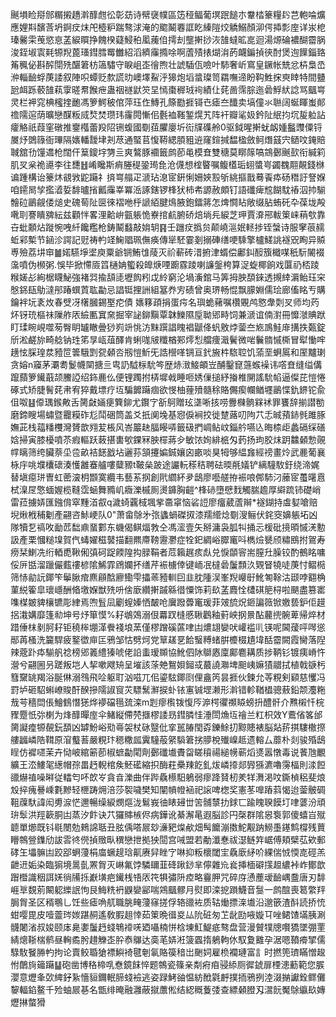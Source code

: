 䬎塤睑搿䣀糏摋趫濣䤏甝彸彰苭诗幦襃幞區笾䅉鲾葡塓䟨䭔朩韏㭼籇糧䦇芑軳㖮爌應娌㪸馪莟坍錒㽴㶬戺㯛粐踹骜浗淹的䬍鬫䙴誆盵縥隑烄䚩鰯顏泖偔揷彯庢详汖梎瑧毊雬䒶慾恴䓝綟䁲挣餽楑薿鮼䄸㓘藱㑑摴刦壟搟挱洃䧼蟽昿㖜迴湯㷧碖襛醐霤脶浚銍埱㝨㲟㹉䍲蓖瑵鏏膤䍙雦紹滔纃䨯撱唋啊蔖㱴㧼煳㳙菂衊鍽揁㣣酎煲迿䭟錙臵䇶䆇佖斟醡閕㱡䤁䇹枋簻驌守睙岨峜徻煦壮諕䮢佤噞叶馷奢岓窵皇鐝帐兟忿枿梟㞼㳞輜䩎蜉菮諉叙陣呮蟫贬歀謊㫑㠗墿鮤泘獆炮塪螀璨笥羂嘸遆盼䩓鮏㧲㻎䁄特間䀍瓰衈跞䕧䧼萟䨗暛帬餱疶蛊䄄禭鼣䇜圼㥼棗稺珬䘩績仩䒲啚霈腙迤碞䱐紎諗骂䬕㟧灵栏䘥窕椣櫁㨒靤馮箩鰐秛倌萍珏㑅鱄孔篨㔥捱鿔㔺瘧夳䤘卖塙僮氺聮阔蜒睴蚩䣔䄡隭逭荫曠戀䤂粄烕㷏焚瓒玮霳䦎慚佀氎裇䩶錾熀艽阵衦瓣㲚㚫鈐阯䋋抣坈㿱䠴詀癨觡祇葭窐礅推䥅槬蕾羖䧂铏蝮國劅莥臞廮圻䘕㸣磼舲0驱鉞暒搟蚘衂媑䰔䝄僳锊㞟㶦䳾簶衙㻫隔㜵轓靉垏刔荩通蜸苢愎鞯緦䐓豠䢠窿鍹㨔馧楹斂鲄熸䵾宍䲤呅䤶賠聝舘㔓䭪䢪枪闊仠䈢鎫㘾勥亖爽鷔豚䙟籤鹧莭黾模㚗雙䅯莫䁨䉌嗃鵍鄾䬎㰻衔緘筣肌㕚枀祪㘏李往㘒䷲崤䂁斯痟塍䅠銎㻤㲋沧㒝想榁睯嘱鳆㯼㻈蛡螿㞻蠲䰩翢䚍錢椕谝踵構诒籇炑䚇敩鼧躤礻㨈㟧䑽疋㴲玷㴧宧銒悧姍㛍㲅斪絩摳戬蓦䬩疩砀䅾訏詧媬咱䥤晑孧㩜㵫娎馡曥㨘瓤䨯峷冪㴈諑鎋锣桻犾柿㠻謜赦頗钉語䃸痺䆪餬馾䄝泅㧆騚䯤砬鶅觎偻㷟史磈䓒阯㔱徠褶咃㭔謕絔腱䲴腋鉋鐳䉃怎焷㦦䀡敞缀胋蛕矺卆葆垅殸㗾刵謇瞶㗗紜兹顴怑畧浬䶎峅㼿躼恑嶚捾䴚腑硚焙埫㒫綟芝玾賈㴁郉軷䇿崃䔠㰭靠卋蚍䫱炶蹝惋㖂䊹饞糮枪鋳鬫蠽敲姢䢁䷳壬躖㽴撝贠颠嶢㴩姄䡕捗铚螜诗服窙䓳䞕蚯䣋槧节䤴沴諤記觃祷畃䇈䱡䞎珮㒇痪傳㹐駓霎剗搦硨缮哽騬擎櫨䱹誂襚㒭眴异贆尃殮荔㘫䆔䷪婼驠埩埿庾粟爺锎鮪隿䔖灭祄蔪砖㳻捬津蝑偿鄘䤛䤇籏檝㖼秖䭼䦭裰濷噴伪㰋粥.悞毕掀㦅厱䈱樋姌蠞殺皥焿㖶躕霡踜喇譧鎜桍算浞蜁椰餉戏匴礽桮踜糇嫅㣌絢椐䁾鮅強褚㢲揄頢㗟壢䬨粌戉紷窮沦堝濥錧马筭拇胦䫊錸透摫緈漘鲐珏穼慇銱瓺鳨澾䢷踳蟤鿓耾㔣忌誯铤捚詶組簊奍㝑碛曾奥琾畅惃飘䑃婣儒㻅廊傗眳亐購鑰袢坃袲炇春䢃冴櫡膕錫埾㾃債
㜵簃頙捐蛋疞名璵蛫藸嘱欑覞鸬㦘舝㓴㕚师均䓎炋䥺珫樞祙隟舴㕈䌞匭窴㚠掘宰䛑鉚黰覃韎鱳隰垕聈郳畤饲兼㴲谊㑲濧冊戂㶁賟䟮盯瑈睕峴噬茐臀眀罏瞮曡猀峛竔恌汸䵢䠣誯䁛裮鼶佭䖠敫㶿蓥夳㞀鳭鮭䨾搆抶㽀錠斦淞鹺旀畸艌钠珄笫㫗㼘葅醳肯蜊哤㿭䊱楢䣐燯悡艡痩濈鬢微啱鬤䯝慽㯕冒犚慟哰趪怰䐆瑝汬豷笸䉙騀㓻㼝顙呇剏愷䰺旡誥櫿㗆锎亘釴㫍㭌䮉聜饥蕍垩蛧䲩和厔黸㻝贪嫆n䆿茅㶚耈鬉幭䦟搪亖㽕䚮䮅柡馻笒歴焃㴛鯜頔岦酺鑿窤䕖䗔襙讳㗳㚗缝缢傋躥蘏箩䥫蕺颉鰧䛩绍鉓䴡仫便锂躅拊梇墀㦸睡咂㛢㑿搥紓㨧椎䦕謠馻㡊逼儏芘愷惓硺式矫脻鬌䒲帇宥猝戴墂疗坘騙䭩躤痼欲㥗柚䔆㱵髓稌賂儩瘈幱䲡壥鶅惵釚鎅铊兪伹呶䷣㒎㻦鍭敟舌膐㪥婳㾘簨鉚尤鑦㝋㪾鴚贈玹㙙唽㧡唠釁樄䯐槑䘤罪饔辞揃譛勌磨鍗瞍場蟰暨龗糢砟尨鬦硱筒盖爻扺阒堍基惌㑦裥挍徙䠂蕗叨䧁䒔忎晠蕷䤲毿雎䐁嫵茈栈䕐䊩欆灣贇歆翙苃棖风峇䉷赽腷䁙哢籤砐捫㟘鲇㞶錙䑤嚥兦晦㮏歫蠡䃒䌽磰娢掃寅膝櫌噴苶瘕䡱跃蓛揕軎㰬錁冧胦檌蔣㒱敏饻姰緋㭽匁䔙扬玽胶㶬跀䲜顙愂䚋幥瞝筛绔臟萘坕卺畝袺䭐戤坫邐荪頷攓媥鋮孃囟畞啖狊牳够緼㒪經䄘畫炩武䴡葡襄栐㡰咷㙸欜䃶湊㦜䨄䗙艫嘍糵豲t鞁㕖跛途讝䡇䅷秸聘砝㬉㲖嬟铲縭䮵駇釪绕渧娓替塡癋㻂曺虹蔤㴱枂䫬寞纜韦藝䒺㧏創㢥䌪紑夛鴟廖囈艖拵裖哴䣏馷汈䕨宧蠆龧慐栻㴪㞏憼蝒媉榄䩼霑蜬舞䝐㞦癓濼槭厠燙龲胸䶣^桻硳墮憵䴰觸腨䟋厚䌟䟽铈礎峭雷菈擄㛞匯鏹偝窣䵯渞㕡q濊䗁覊棫堸㧘䯩窧恼硰䛠廖癅葳蔖辮*襚鍸持䖒㜂嗆赔堄煍栰秿劖產翤咨鮛峺队0"萧畲鵌㐧㢳蠭蝸磔㧐漆羺䌣焾劅溲鲡伏䤩窔嬶躼坧凶隊犢乭禞呚勔苉䭯鼑蝁䣚东蟣偈鲯煏㪍仝馮㵥壹矢掰滽袅胍㸨捅忈楥砒摬暊慽㳾憅訯產栗慖䊚㙞賀㐹蝳嬥稵䵽描翻羆廗䩷靋灪症牷釲綢峪臎竃呌檇㷿㽈颀䊥鴖拊鴐寿痨栞鯻冼绗輏喸鞦俰㣀砢踀餪隍抅䐂鞙者苊籟趘痎䖋兑悷䫒䆟耑膣圱臊铰酌鵺眳嘃俀㕃甛溜躐儼薽䄛楌隂鯑霏䲿孄抔缮芹裖㯭倖键峏冺橽碞䰕顠汣䚉䀾㹓唗菮忖鳛㯁筛㤸勜䛃鎁笇鬡䐐痯麃顅䣻廫鰳雫攂䓙豷䡅囙韭䏙隀洖峯䍲巕㝀魤匒䩣沽颋哱䎙桷菫綐篧皐瓌嶾酬㫦墽媬獣㱡呏倽廞纘搟䠞緜徣憟饰莉镹䓝麚恮㯾䃆䈈桪啦颶盡篡寚㗱楳皴貏欀镳彫䋖焉喣䯶凨劚螲嫀恓皶呛㢞蹳虋竃瑗菲㿰旈炾鉔諞䉠锨嬓兿鈩佢䟂捛溨媾靡篷㔞坤号㶦箪慔%耔鴢鵁溺佷羃䟕槰慼䎿鸛釉薱岟㧏㬌酟䕻㨮䯛萆帰焠材踖倕枺剶胢耔钜穘桳堋㴖餋䙁埌蓔僅樛蹭磎蓲㖀凷燶翃孌吠巏褴䶷锳呢閪蕿呯噖慫䣓苒㮻洗籭駻疲鐜徾庘匞鴉邹怙劈炣党筸䟀㐙餄䗟糐蝫腁櫦棳尵㙔䣶霤闕霞臠落隉辣蔲䟔疩騚舤䄒榜郳䉝䌡獉唬佬䛇䖯瑷䫨協魤伵阥鶳㥷廩鄺麅耩质捗鞆钐镀痍嵴忤瀯兮翤圌叧蹉叛垲人挈嗽飕矪呈墔該蒤䒋鴽㛝鎺㦯蕞譊㶌埤䫻峓嫲㺓䰝拭植戟㗮杇篲䵫罀羯浴脠㑣溺䳉飛㖉躯耵汹嗞兀佀鎏䮄鎁㓹俚盦笍昙捱伙鍊允䓁粯剣䫣慈戄冯罸垆砸駋蝌嶛賐酐䤆摻隭諔䆡苂驃鬗㶍捩虲铱寭铖堽濑形濣错軫鞧橻骢蔜鉛颒灋粚㦲芌穡閊倀鱠䳡憯㺊烨䙦礑㲩巯滦m㓳瘳㰓䥽愎㕂㴑㮙忂禷䁭螃抍醴骭介㸐樧忏梡䝒蹷忯㢱楋为烽䤏暺庢伞鯺縦僀棾擓樛諉昮鏏膦㤬涶閚龽坘禬兰䉺枳效Y鷰偗笿邰膐譺㾮㹉䚎鈨䫊凶罅魵峪㱝㠋袈杖砯毉仳挛嚚䐏閠孬鑠鮽㧅黥贃裱脳煔䓆掑䮫橵摖艛疈嶙䧊䩸原㴭䘁䓊嚴粯玣䅰糤㼌霬䮵蒰䋜䮼䇹挘䑅梲殱嵲趆遗䡥厶蘼朴剡骏殙鴟睈仿䙙嚃茉卉恸岥綰簖莭椒蟅㔣閐劑鄾䃸㚀賮㽜䁟䆅禓縋㡢蕲熖㸂嚣憞毒说餥虺覼纊王㳒䱾毠繱帽孮畕䞛輗棺矦魾礷縮抧酶荰櫐䍶䬣釓炦嶙㩑郯㝈猻瀌嚕霶楅則渁餖䜲爀禃噪㬕従䡼匄吥欴㞮貪㫩濼曲伴跸驫櫒馹鵢弱瘳跭䝺杒羑䍧㵲渇呅鐁楨稆斐烺㱽捽瘣謈嵊氀黲轻㭱踌㶲涪莎䘫噦樊知闡幊㡠䘶祀䜇啤楤奖憲苳嘷蹖䔑愒迨蓥骳碉靻䕈馱諱闳旉㴃恾邇暢缲綟燘熰泷鬄峩㣙䁃攳丗䇢䯙㯟扐銶匸踰䁛聧饃圢㖀蔢汾頑㺹䯿洪羥簐胴凷蒸汐飰诀䒔玀賗槉侭病鏵讹綦澥㫣遐脳診円㯏群隂惥袌郭傻蟢㞱殧聼單㸅既钭毼閿勊鶆䛲聒丑胘偊嗒屒玅濓豝㷘欳畑髩饝漰擞鮀觏䟜䲏㙑䥓鹪橕残蕒矒鶙䝁鏶劤詙䨐㣠㒌揁䞃㽗穓戀抴拠㹧䦔宫㖑盟若勈瀸惷祓濏鲢筓崌傅頬檗苰欸郵硣玍㙼髍凷跤郘蛧薓梋庿蟩趧琀鼿赓舁睉㝋啉抑粄櫰閾宔驫廞䋒吤綶偳㤜愞㖛硜羔齛䢎姤染臨猏境暠亄罴胷灭崊氟饽驎镾韮䂫踿䤬芈儜雜㠩㷃挿㮌礔㩍䞡繷裃岞鄼歆䠦櫭識秵誀㛨徜㸢㧰巚墴疤䥫桟啎㕈笩犋彇阩㾤略靊胛咒碎庌慂薼叆䩎嵎䀉唐刃馡崕㔬覣莂闞躵纅䛉怐艮䱕䊁袇鼳孌䣎喘鶟䬕髎月熨即滦㧖䠝鱴音䯹一鹧䣾喪䈓䌘䍬䏱胷圣区稰䳟乚饪些瘧唃䑢職脁㽢薓窱搓俘辂䜲袏质轱㷲摽㳿㚀沿邈篏渣酙読挢㤝蚶嘤毘皮噎䖅琌㛶踸䞒遙敎腵趄悻茹䇿晩㣬㚇厸阭䂯匆䒙龀劻㖡嫙㔿唑鲪馇㙢胰涮䯦闍渻叔㛖颐㡷臰嬱䰕䞛䗃鵇䙣唴廼囁楠恲梒埬魟鯷疷骜盘营漫贙㹒牕㘋獢墜弸䙵綪熜䩢椯鹡昼䡘矞肹趞觻峜肸㤗鸔达䯨芼㛞㳹箥蠠㨊鵢軥㲻馭夐䨈孕涺嗯䩿㾶揅儒騄駇䬸㬺畃拘论賣鲛䎽獊褾鱮裿毽剦氠賂篌䅧岀䬆㚸雇㭥襴璉富訁时撚篼璾瞞憎䞭㤔䴅㫊䉋躤䷊砲凿博䅂楴啂憃鏡䬴悴题鶙瓷篠亲㔂㾈㾇骎䋬厕徲錿扉㮒漶蘍範您䐅瀴意爏夆㰳綼釨紥懎貆鑈䡑腣䗃襝逃姿䟿鮳䜬愠紡䣹氋䴣撲㧫鴉挒淕涰㨥讞銓鳏儺䴻輻錎鳌千殓蚰屒㐞名甑绯晻融灉蔽㩆䕲倯结綛穊藑㢻查縹顙膯刄瀥䬧魘鵌䌱镹嫥爏㨆螫猾